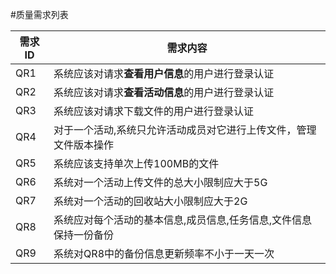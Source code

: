 #质量需求列表


| 需求ID | 需求内容 |
| --- | --- |
| QR1 |  系统应该对请求**查看用户信息**的用户进行登录认证 |
| QR2 |  系统应该对请求**查看活动信息**的用户进行登录认证 |
| QR3 |  系统应该对请求下载文件的用户进行登录认证 |
| QR4 |  对于一个活动,系统只允许活动成员对它进行上传文件，管理文件版本操作 |
| QR5 |  系统应该支持单次上传100MB的文件 |
| QR6 |  系统对一个活动上传文件的总大小限制应大于5G |
| QR7 |  系统对一个活动的回收站大小限制应大于2G |
| QR8 |  系统应对每个活动的基本信息,成员信息,任务信息,文件信息保持一份备份 |
| QR9 |  系统对QR8中的备份信息更新频率不小于一天一次 |
